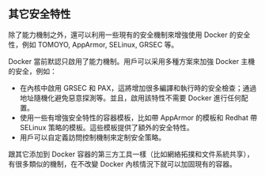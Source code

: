 ## 其它安全特性
除了能力機制之外，還可以利用一些現有的安全機制來增強使用 Docker 的安全性，例如 TOMOYO, AppArmor, SELinux, GRSEC 等。

Docker 當前默認只啟用了能力機制。用戶可以采用多種方案來加強 Docker 主機的安全，例如：
* 在內核中啟用 GRSEC 和 PAX，這將增加很多編譯和執行時的安全檢查；通過地址隨機化避免惡意探測等。並且，啟用該特性不需要 Docker 進行任何配置。
* 使用一些有增強安全特性的容器模板，比如帶 AppArmor 的模板和 Redhat 帶 SELinux 策略的模板。這些模板提供了額外的安全特性。
* 用戶可以自定義訪問控制機制來定制安全策略。

跟其它添加到 Docker 容器的第三方工具一樣（比如網絡拓撲和文件系統共享），有很多類似的機制，在不改變 Docker 內核情況下就可以加固現有的容器。

